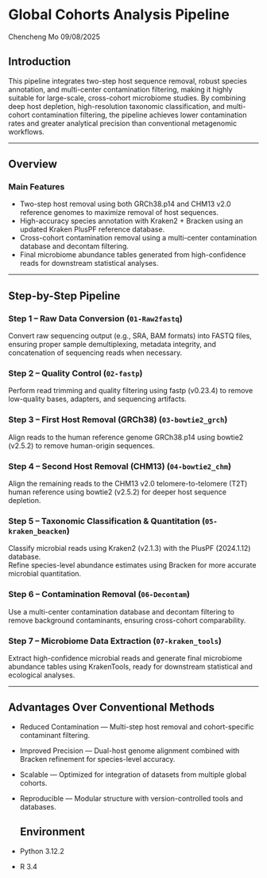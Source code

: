# Global Cohorts Analysis Pipeline
Chencheng Mo 09/08/2025

## Introduction
This pipeline integrates two-step host sequence removal, robust species annotation, and multi-center contamination filtering, making it highly suitable for large-scale, cross-cohort microbiome studies. By combining deep host depletion, high-resolution taxonomic classification, and multi-cohort contamination filtering, the pipeline achieves lower contamination rates and greater analytical precision than conventional metagenomic workflows.

---

## Overview

### Main Features
- Two-step host removal using both GRCh38.p14 and CHM13 v2.0 reference genomes to maximize removal of host sequences.
- High-accuracy species annotation with Kraken2 + Bracken using an updated Kraken PlusPF reference database.
- Cross-cohort contamination removal using a multi-center contamination database and decontam filtering.
- Final microbiome abundance tables generated from high-confidence reads for downstream statistical analyses.

---

## Step-by-Step Pipeline

### Step 1 – Raw Data Conversion (`01-Raw2fastq`)
Convert raw sequencing output (e.g., SRA, BAM formats) into FASTQ files, ensuring proper sample demultiplexing, metadata integrity, and concatenation of sequencing reads when necessary.

### Step 2 – Quality Control (`02-fastp`)
Perform read trimming and quality filtering using fastp (v0.23.4) to remove low-quality bases, adapters, and sequencing artifacts.

### Step 3 – First Host Removal (GRCh38) (`03-bowtie2_grch`)
Align reads to the human reference genome GRCh38.p14 using bowtie2 (v2.5.2) to remove human-origin sequences.

### Step 4 – Second Host Removal (CHM13) (`04-bowtie2_chm`)
Align the remaining reads to the CHM13 v2.0 telomere-to-telomere (T2T) human reference using bowtie2 (v2.5.2) for deeper host sequence depletion.

### Step 5 – Taxonomic Classification & Quantitation (`05-kraken_beacken`)
Classify microbial reads using Kraken2 (v2.1.3) with the PlusPF (2024.1.12) database.  
Refine species-level abundance estimates using Bracken for more accurate microbial quantitation.

### Step 6 – Contamination Removal (`06-Decontam`)
Use a multi-center contamination database and decontam filtering to remove background contaminants, ensuring cross-cohort comparability.

### Step 7 – Microbiome Data Extraction (`07-kraken_tools`)
Extract high-confidence microbial reads and generate final microbiome abundance tables using KrakenTools, ready for downstream statistical and ecological analyses.

---

## Advantages Over Conventional Methods
- Reduced Contamination — Multi-step host removal and cohort-specific contaminant filtering.
- Improved Precision — Dual-host genome alignment combined with Bracken refinement for species-level accuracy.
- Scalable — Optimized for integration of datasets from multiple global cohorts.
- Reproducible — Modular structure with version-controlled tools and databases.

  ## Environment
- Python 3.12.2
- R 3.4 
